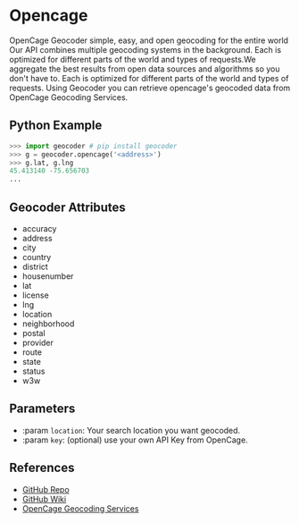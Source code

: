 # Opencage

OpenCage Geocoder simple, easy, and open geocoding for the entire world
Our API combines multiple geocoding systems in the background.
Each is optimized for different parts of the world and types of requests.We aggregate the best results from open data sources and algorithms so you don't have to.
Each is optimized for different parts of the world and types of requests.
Using Geocoder you can retrieve opencage's geocoded data from OpenCage Geocoding Services.

## Python Example

```python
>>> import geocoder # pip install geocoder
>>> g = geocoder.opencage('<address>')
>>> g.lat, g.lng
45.413140 -75.656703
...
```

## Geocoder Attributes

* accuracy
* address
* city
* country
* district
* housenumber
* lat
* license
* lng
* location
* neighborhood
* postal
* provider
* route
* state
* status
* w3w

## Parameters

* :param ``location``: Your search location you want geocoded.
* :param ``key``: (optional) use your own API Key from OpenCage.

## References

* [GitHub Repo](https://github.com/DenisCarriere/geocoder)
* [GitHub Wiki](https://github.com/DenisCarriere/geocoder/wiki)
* [OpenCage Geocoding Services](http://geocoder.opencagedata.com/api.html)

